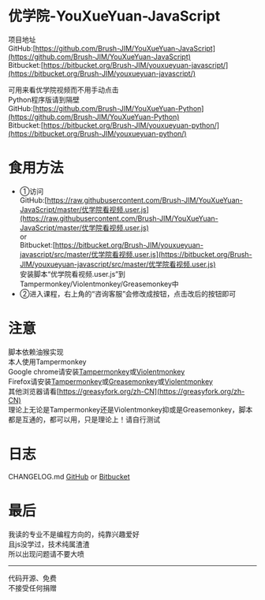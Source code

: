 # 优学院-YouXueYuan-JavaScript

项目地址  
GitHub:[https://github.com/Brush-JIM/YouXueYuan-JavaScript](https://github.com/Brush-JIM/YouXueYuan-JavaScript)  
Bitbucket:[https://bitbucket.org/Brush-JIM/youxueyuan-javascript/](https://bitbucket.org/Brush-JIM/youxueyuan-javascript/)  
  
可用来看优学院视频而不用手动点击  
Python程序版请到隔壁  
GitHub:[https://github.com/Brush-JIM/YouXueYuan-Python](https://github.com/Brush-JIM/YouXueYuan-Python)  
Bitbucket:[https://bitbucket.org/Brush-JIM/youxueyuan-python/](https://bitbucket.org/Brush-JIM/youxueyuan-python/)  
  
# 食用方法  
* ①访问  
    GitHub:[https://raw.githubusercontent.com/Brush-JIM/YouXueYuan-JavaScript/master/优学院看视频.user.js](https://raw.githubusercontent.com/Brush-JIM/YouXueYuan-JavaScript/master/优学院看视频.user.js)  
    or  
    Bitbucket:[https://bitbucket.org/Brush-JIM/youxueyuan-javascript/src/master/优学院看视频.user.js](https://bitbucket.org/Brush-JIM/youxueyuan-javascript/src/master/优学院看视频.user.js)  
  安装脚本“优学院看视频.user.js”到Tampermonkey/Violentmonkey/Greasemonkey中  
* ②进入课程，右上角的“咨询客服”会修改成按钮，点击改后的按钮即可  

# 注意
脚本依赖油猴实现  
本人使用Tampermonkey  
Google chrome请安装[Tampermonkey](https://tampermonkey.net/)或[Violentmonkey](https://violentmonkey.github.io/)  
Firefox请安装[Tampermonkey](https://addons.mozilla.org/en-US/firefox/addon/tampermonkey/)或[Greasemonkey](https://addons.mozilla.org/en-US/firefox/addon/greasemonkey/)或[Violentmonkey](https://addons.mozilla.org/zh-CN/firefox/addon/violentmonkey/)  
其他浏览器请看[https://greasyfork.org/zh-CN](https://greasyfork.org/zh-CN)  
理论上无论是Tampermonkey还是Violentmonkey抑或是Greasemonkey，脚本都是互通的，都可以用，只是理论上！请自行测试  

# 日志
CHANGELOG.md [GitHub](https://github.com/Brush-JIM/YouXueYuan-JavaScript/blob/master/CHANGELOG.md) or [Bitbucket](https://bitbucket.org/Brush-JIM/youxueyuan-javascript/src/master/CHANGELOG.md?fileviewer=file-view-default)  
  
# 最后  
我读的专业不是编程方向的，纯靠兴趣爱好  
且js没学过，技术纯属渣渣  
所以出现问题请不要大喷  
  
---
代码开源、免费  
不接受任何捐赠  
